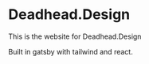 # Deadhead.Design

This is the website for Deadhead.Design

Built in gatsby with tailwind and react.